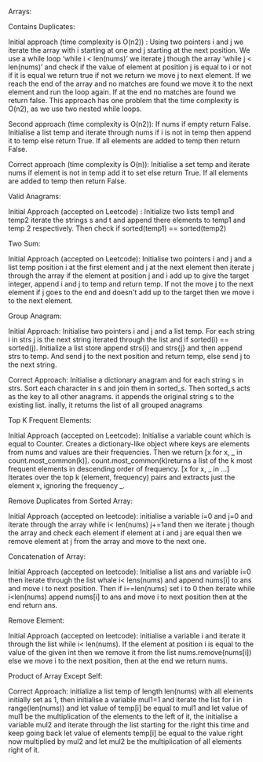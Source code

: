 Arrays:

Contains Duplicates:

  Initial approach (time complexity is O(n2)) : Using  two pointers i and j we iterate the array with i starting at one and j starting at      the next position. We use a while loop ‘while i < len(nums)’  we iterate j though the array ‘while j < len(nums)’ and check if the value     of element at position j is equal to i or not if it is equal we return true if not we return we move j to next element. If we reach the      end of the array and no matches are found we move it to the next element and run the loop again. If at the end no matches are found we       return   false. This approach has one problem that the time complexity is O(n2), as we use two nested while loops.

  Second approach (time complexity is O(n2)): If nums if empty return False. Initialise a list temp and iterate through nums if i is not in    temp then append it to temp else return True. If all elements are added to temp then return False.

  Correct approach (time complexity is O(n)): Initialise a set temp and iterate nums if element is not in temp add it to set else return       True. If all elements are added to temp then return False.

Valid Anagrams:

  Initial Approach (accepted on Leetcode) : Initialize two lists temp1 and temp2 iterate the strings s and t and append there elements to      temp1 and temp 2 respectively. Then check if sorted(temp1) == sorted(temp2)

Two Sum: 

  Initial Approach (accepted on Leetcode): Initialise two pointers i and j and a list temp position i at the first element and j at the next element then iterate j through the array if the element at position j and i add up to give the target integer, append i and j to temp and return temp. If not the move j to the next element if j goes to the end and doesn't add up to the target then we move i to the next element.

Group Anagram:


  Initial Approach: Initialise two pointers i and j and a list temp. For each string i in strs j is the next string iterated through the list and if sorted(i) == sorted(j). Initialize a list store append strs{i} and strs{j} and then append strs to temp. And send j to the next position and return temp, else send j to the next string. 


  Correct Approach: Initialise a dictionary anagram and for each string s in strs. Sort each character in s and join them in sorted_s. Then sorted_s acts as the key to all other anagrams. it appends the original string s to the existing list. inally, it returns the list of all grouped anagrams


Top K Frequent Elements:


  Initial Approach (accepted on Leetcode): Initialise a variable count which is equal to Counter. Creates a dictionary-like object where keys are elements from nums and values are their frequencies. Then we return [x for x, _ in count.most_common(k)]. count.most_common(k)returns a list of the k most frequent elements in descending order of frequency. [x for x, _ in ...] Iterates over the top k (element, frequency) pairs and extracts just the element x, ignoring the frequency _.

Remove Duplicates from Sorted Array:


  Initial Approach (accepted on leetcode): initialise a variable i=0 and j=0 and iterate through the array while i< len(nums) j+=1and then we iterate j though the array and check each element if element at i and j are equal then we remove element at j from the array and move to the next one.

Concatenation of Array:


  Initial Approach (accepted on leetcode): Initialise a list ans and variable i=0 then iterate through the list whale i< lens(nums) and append nums[i] to ans and move i to next position. Then if i==len(nums) set i to 0 then iterate while i<len(nums) append nums[i] to ans and move i to next position then at the end return ans.

Remove Element:


  Initial Approach (accepted on leetcode): initialise a variable i and iterate it through the list while i< len(nums). If the element at position i is equal to the value of the given int then we remove it from the list nums.remove(nums[i]) else we move i to the next position, then at the end we return nums.


Product of Array Except Self:


  Correct Approach: initialize a list temp of length len(nums) with all elements initially set as 1, then initialise a variable mul1=1 and iterate the list for i in range(len(nums)) and let value of temp[i] be equal to mul1 and let value of mul1 be the multiplication of the elements to the left of it, the initialise a variable mul2 and iterate through the list starting for the right this time and keep going back let value of elements temp[i] be equal to the value right now multiplied by mul2 and let mul2 be the multiplication of all elements right of it.








